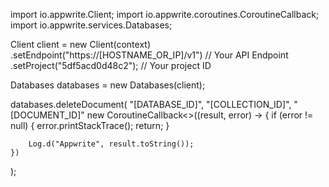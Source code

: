 import io.appwrite.Client;
import io.appwrite.coroutines.CoroutineCallback;
import io.appwrite.services.Databases;

Client client = new Client(context)
    .setEndpoint("https://[HOSTNAME_OR_IP]/v1") // Your API Endpoint
    .setProject("5df5acd0d48c2"); // Your project ID

Databases databases = new Databases(client);

databases.deleteDocument(
    "[DATABASE_ID]",
    "[COLLECTION_ID]",
    "[DOCUMENT_ID]"
    new CoroutineCallback<>((result, error) -> {
        if (error != null) {
            error.printStackTrace();
            return;
        }

        Log.d("Appwrite", result.toString());
    })
);
